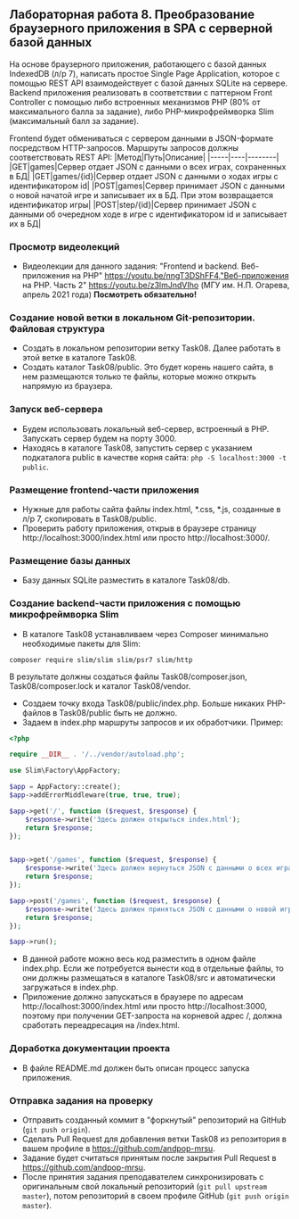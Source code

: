 ##                             Лабораторная работа 8. Преобразование браузерного приложения в SPA с серверной базой данных

На основе браузерного приложения, работающего с базой данных IndexedDB (л/р 7), написать простое Single Page Application, которое с помощью REST API взаимодействует с базой данных SQLite на сервере.
Backend приложения реализовать в соответствии с паттерном Front Controller с помощью либо встроенных механизмов PHP (80% от максимального балла за задание), либо PHP-микрофреймворка Slim (максимальный балл за задание).

Frontend будет обмениваться с сервером данными в JSON-формате посредством HTTP-запросов. Маршруты запросов должны соответствовать REST API:
|Метод|Путь|Описание|
|-----|----|--------|
|GET|games|Сервер отдает JSON с данными о всех играх, сохраненных в БД|
|GET|games/{id}|Сервер отдает JSON с данными о ходах игры с идентификатором id|
|POST|games|Сервер принимает JSON с данными о новой начатой игре и записывает их в БД. При этом возвращается идентификатор игры|
|POST|step/{id}|Сервер принимает JSON с данными об очередном ходе в игре с идентификатором id и записывает их в БД|

### Просмотр видеолекций
* Видеолекции для данного задания: "Frontend и backend. Веб-приложения на PHP" https://youtu.be/nngT3DShFF4,"Веб-приложения на PHP. Часть 2" https://youtu.be/z3lmJndVIho (МГУ им. Н.П. Огарева, апрель 2021 года)
**Посмотреть обязательно!**

### Создание новой ветки в локальном Git-репозитории. Файловая структура
* Создать в локальном репозитории ветку Task08. Далее работать в этой ветке в каталоге Task08.
* Создать каталог Task08/public. Это будет корень нашего сайта, в нем размещаются только те файлы, которые можно открыть напрямую из браузера.

### Запуск веб-сервера
* Будем использовать локальный веб-сервер, встроенный в PHP. Запускать сервер будем на порту 3000.
* Находясь в каталоге Task08, запустить сервер с указанием подкаталога public в качестве корня сайта: `php -S localhost:3000 -t public`.

### Размещение frontend-части приложения
* Нужные для работы сайта файлы index.html, *.css, *.js, созданные в л/р 7, скопировать в Task08/public.
* Проверить работу приложения, открыв в браузере страницу http://localhost:3000/index.html или просто http://localhost:3000/.

### Размещение базы данных
* Базу данных SQLite разместить в каталоге Task08/db.

### Создание backend-части приложения с помощью микрофреймворка Slim
* В каталоге Task08 устанавливаем через Composer минимально необходимые пакеты для Slim:
```
composer require slim/slim slim/psr7 slim/http
``` 
В результате должны создаться файлы Task08/composer.json, Task08/composer.lock и каталог Task08/vendor.
* Создаем точку входа Task08/public/index.php. Больше никаких PHP-файлов в Task08/public быть не должно.
* Задаем в index.php маршруты запросов и их обработчики. Пример:
```PHP
<?php

require __DIR__ . '/../vendor/autoload.php';

use Slim\Factory\AppFactory;

$app = AppFactory::create();
$app->addErrorMiddleware(true, true, true);

$app->get('/', function ($request, $response) {
    $response->write('Здесь должен открыться index.html');
    return $response;
});


$app->get('/games', function ($request, $response) {
    $response->write('Здесь должен вернуться JSON с данными о всех играх');
    return $response;
});

$app->post('/games', function ($request, $response) {
    $response->write('Здесь должен приняться JSON с данными о новой игре и записаться в БД');
    return $response;
});

$app->run();

```
* В данной работе можно весь код разместить в одном файле index.php. Если же потребуется вынести код в отдельные файлы, то они должны размещаться в каталоге Task08/src и автоматически загружаться в index.php.
* Приложение должно запускаться в браузере по адресам http://localhost:3000/index.html или просто http://localhost:3000, поэтому при получении GET-запроста на корневой адрес /, должна сработать переадресация на /index.html.

### Доработка документации проекта
* В файле README.md должен быть описан процесс запуска приложения.

### Отправка задания на проверку
* Отправить созданный коммит в "форкнутый" репозиторий на GitHub (`git push origin`).
* Сделать Pull Request для добавления ветки Task08 из репозитория в вашем профиле в https://github.com/andpop-mrsu.
* Задание будет считаться принятым после закрытия Pull Request в https://github.com/andpop-mrsu.
* После принятия задания преподавателем синхронизировать с оригинальным свой локальный репозиторий (`git pull upstream master`), потом репозиторий в своем профиле GitHub (`git push origin master`).
